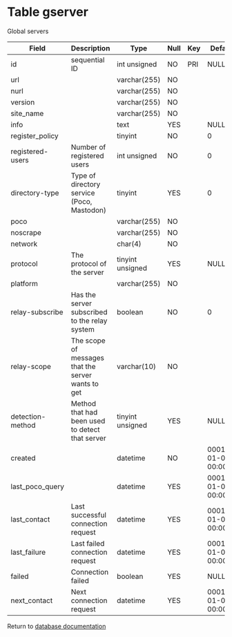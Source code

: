 Table gserver
===========
Global servers

| Field            | Description                                        | Type             | Null | Key | Default             | Extra          |    
| ---------------- | -------------------------------------------------- | ---------------- | ---- | --- | ------------------- | -------------- |    
| id               | sequential ID                                      | int unsigned     | NO   | PRI | NULL                | auto_increment |    
| url              |                                                    | varchar(255)     | NO   |     |                     |                |    
| nurl             |                                                    | varchar(255)     | NO   |     |                     |                |    
| version          |                                                    | varchar(255)     | NO   |     |                     |                |    
| site_name        |                                                    | varchar(255)     | NO   |     |                     |                |    
| info             |                                                    | text             | YES  |     | NULL                |                |    
| register_policy  |                                                    | tinyint          | NO   |     | 0                   |                |    
| registered-users | Number of registered users                         | int unsigned     | NO   |     | 0                   |                |    
| directory-type   | Type of directory service (Poco, Mastodon)         | tinyint          | YES  |     | 0                   |                |    
| poco             |                                                    | varchar(255)     | NO   |     |                     |                |    
| noscrape         |                                                    | varchar(255)     | NO   |     |                     |                |    
| network          |                                                    | char(4)          | NO   |     |                     |                |    
| protocol         | The protocol of the server                         | tinyint unsigned | YES  |     | NULL                |                |    
| platform         |                                                    | varchar(255)     | NO   |     |                     |                |    
| relay-subscribe  | Has the server subscribed to the relay system      | boolean          | NO   |     | 0                   |                |    
| relay-scope      | The scope of messages that the server wants to get | varchar(10)      | NO   |     |                     |                |    
| detection-method | Method that had been used to detect that server    | tinyint unsigned | YES  |     | NULL                |                |    
| created          |                                                    | datetime         | NO   |     | 0001-01-01 00:00:00 |                |    
| last_poco_query  |                                                    | datetime         | YES  |     | 0001-01-01 00:00:00 |                |    
| last_contact     | Last successful connection request                 | datetime         | YES  |     | 0001-01-01 00:00:00 |                |    
| last_failure     | Last failed connection request                     | datetime         | YES  |     | 0001-01-01 00:00:00 |                |    
| failed           | Connection failed                                  | boolean          | YES  |     | NULL                |                |    
| next_contact     | Next connection request                            | datetime         | YES  |     | 0001-01-01 00:00:00 |                |    

Return to [database documentation](help/database)

